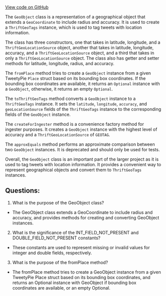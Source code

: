 [View code on GitHub](https://github.com/misbahsy/the-algorithm/src/java/com/twitter/search/common/relevance/entities/GeoObject.java)

The `GeoObject` class is a representation of a geographical object that extends a `GeoCoordinate` to include radius and accuracy. It is used to create a `ThriftGeoTags` instance, which is used to tag tweets with location information. 

The class has three constructors, one that takes in latitude, longitude, and a `ThriftGeoLocationSource` object, another that takes in latitude, longitude, accuracy, and a `ThriftGeoLocationSource` object, and a third that takes in only a `ThriftGeoLocationSource` object. The class also has getter and setter methods for latitude, longitude, radius, and accuracy. 

The `fromPlace` method tries to create a `GeoObject` instance from a given TweetyPie `Place` struct based on its bounding box coordinates. If the bounding box coordinates are available, it returns an `Optional` instance with a `GeoObject`, otherwise, it returns an empty `Optional`. 

The `toThriftGeoTags` method converts a `GeoObject` instance to a `ThriftGeoTags` instance. It sets the `latitude`, `longitude`, `accuracy`, and `geoLocationSource` fields of the `ThriftGeoTags` instance to the corresponding fields of the `GeoObject` instance. 

The `createForIngester` method is a convenience factory method for ingester purposes. It creates a `GeoObject` instance with the highest level of accuracy and a `ThriftGeoLocationSource` of `GEOTAG`. 

The `approxEquals` method performs an approximate comparison between two `GeoObject` instances. It is deprecated and should only be used for tests. 

Overall, the `GeoObject` class is an important part of the larger project as it is used to tag tweets with location information. It provides a convenient way to represent geographical objects and convert them to `ThriftGeoTags` instances.
## Questions: 
 1. What is the purpose of the GeoObject class?
- The GeoObject class extends a GeoCoordinate to include radius and accuracy, and provides methods for creating and converting GeoObject instances.

2. What is the significance of the INT_FIELD_NOT_PRESENT and DOUBLE_FIELD_NOT_PRESENT constants?
- These constants are used to represent missing or invalid values for integer and double fields, respectively.

3. What is the purpose of the fromPlace method?
- The fromPlace method tries to create a GeoObject instance from a given TweetyPie Place struct based on its bounding box coordinates, and returns an Optional instance with GeoObject if bounding box coordinates are available, or an empty Optional.